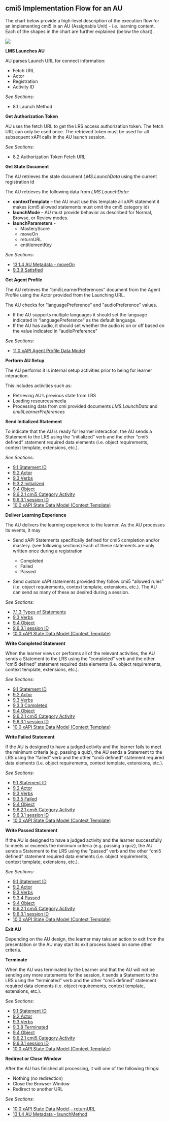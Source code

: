 ## cmi5 Implementation Flow for an AU

The chart below provide a high-level description of the execution flow for an implementing cmi5 in an AU (Assignable Unit) - i.e. learning content.  Each of the shapes in the chart are further explained (below the chart).

![](./au-flow-chart.png?raw=true)


**LMS Launches AU**

AU parses Launch URL for connect information:

  - Fetch URL
  - Actor
  - Registration
  - Activity ID

*See Sections:*

  - 8.1 Launch Method

**<span class="underline">Get Authorization Token</span>**

AU uses the fetch URL to get the LRS access authorization token. The fetch URL can only be used once. The retrieved token must be used for all subsequent xAPI calls in the AU launch session.

*See Sections:*

  - 8.2 Authorization Token Fetch URL

**<span class="underline">Get State Document</span>**

The AU retrieves the state document *LMS.LaunchData* using the current registration id

The AU retrieves the following data from *LMS.LaunchData:*

  - **contextTemplate** – the AU must use this template all xAPI statement it makes (cmi5 allowed statements must omit the cmi5 category id)
  - **launchMode** – AU must provide behavior as described for Normal, Browse, or Review modes.
  - **launchParameters** -
      - MasteryScore
      - moveOn
      - returnURL
     - entitlementKey

*See Sections:*

  - [13.1.4 AU Metadata - moveOn](https://github.com/AICC/CMI-5_Spec_Current/blob/quartz/cmi5_spec.md#au_meta_data)
  - [9.3.9 Satisfied](https://github.com/AICC/CMI-5_Spec_Current/blob/quartz/cmi5_spec.md#verbs_satisfied)

**<span class="underline">Get Agent Profile</span>**

The AU retrieves the “cmi5LearnerPreferences” document from the Agent Profile using the Actor provided from the Launching URL.

The AU checks for “languagePreference" and "audioPreference" values.
  - If the AU supports multiple languages it should set the language indicated in “languagePreference" as the default language.
  - If the AU has audio, it should set whether the audio is on or off based on the value indicated in “audioPreference"

*See Sections:*
  - [11.0 xAPI Agent Profile Data Model](https://github.com/AICC/CMI-5_Spec_Current/blob/quartz/cmi5_spec.md#xapi_agent_profile)

**<span class="underline">Perform AU Setup</span>**

The AU performs it is internal setup activities prior to being for learner interaction.

This includes activities such as:

  - Retrieving AU’s previous state from LRS
  - Loading resources/media
  - Processing data from cmi provided documents *LMS.LaunchData* and *cmi5LearnerPreferences*

**<span class="underline">Send Initialized Statement</span>**

To indicate that the AU is ready for learner interaction, the AU sends a Statement to the LRS using the “initialized” verb and the other “cmi5 defined” statement required data elements (i.e. object requirements, context template, extensions, etc.).

*See Sections:*

  - [9.1 Statement ID](https://github.com/AICC/CMI-5_Spec_Current/blob/quartz/cmi5_spec.md#statement_id)
  - [9.2 Actor](https://github.com/AICC/CMI-5_Spec_Current/blob/quartz/cmi5_spec.md#actor)
  - [9.3 Verbs](https://github.com/AICC/CMI-5_Spec_Current/blob/quartz/cmi5_spec.md#verbs)
  - [9.3.2 Initialized](https://github.com/AICC/CMI-5_Spec_Current/blob/quartz/cmi5_spec.md#verbs_initialized)
  - [9.4 Object](https://github.com/AICC/CMI-5_Spec_Current/blob/quartz/cmi5_spec.md#object)
  - [9.6.2.1 cmi5 Category Activity](https://github.com/AICC/CMI-5_Spec_Current/blob/quartz/cmi5_spec.md#context_activities_category_cmi5)
  - [9.6.3.1 session ID](https://github.com/AICC/CMI-5_Spec_Current/blob/quartz/cmi5_spec.md#context_extensions_session_id)
  - [10.0 xAPI State Data Model (Context Template)](https://github.com/AICC/CMI-5_Spec_Current/blob/quartz/cmi5_spec.md#xapi_state)

**<span class="underline">Deliver Learning Experience</span>**

The AU delivers the learning experience to the learner. As the AU processes its events, it may

  - Send xAPI Statements specifically defined for cmi5 completion and/or mastery. (see following sections) Each of these statements are only written once during a registration  
      - Completed
      - Failed 
      - Passed

  - Send custom xAPI statements provided they follow cmi5 “allowed rules” (i.e. object requirements, context template, extensions, etc.). The AU can send as many of these as desired during a session.

*See Sections:*
  - [7.1.3 Types of Statements](https://github.com/AICC/CMI-5_Spec_Current/blob/quartz/cmi5_spec.md#type_statement_au)
  - [9.3 Verbs](https://github.com/AICC/CMI-5_Spec_Current/blob/quartz/cmi5_spec.md#verbs)
  - [9.4 Object](https://github.com/AICC/CMI-5_Spec_Current/blob/quartz/cmi5_spec.md#object)
  - [9.6.3.1 session ID](https://github.com/AICC/CMI-5_Spec_Current/blob/quartz/cmi5_spec.md#context_extensions_session_id)
  - [10.0 xAPI State Data Model (Context Template)](https://github.com/AICC/CMI-5_Spec_Current/blob/quartz/cmi5_spec.md#xapi_state)

**<span class="underline">Write Completed Statement</span>**

When the learner views or performs all of the relevant activities, the AU sends a Statement to the LRS using the “completed” verb and the other “cmi5 defined” statement required data elements (i.e. object requirements, context template, extensions, etc.).

*See Sections:*
  - [9.1 Statement ID](https://github.com/AICC/CMI-5_Spec_Current/blob/quartz/cmi5_spec.md#statement_id)
  - [9.2 Actor](https://github.com/AICC/CMI-5_Spec_Current/blob/quartz/cmi5_spec.md#actor)
  - [9.3 Verbs](https://github.com/AICC/CMI-5_Spec_Current/blob/quartz/cmi5_spec.md#verbs)
  - [9.3.3 Completed](https://github.com/AICC/CMI-5_Spec_Current/blob/quartz/cmi5_spec.md#verbs_completed)
  - [9.4 Object](https://github.com/AICC/CMI-5_Spec_Current/blob/quartz/cmi5_spec.md#object)
  - [9.6.2.1 cmi5 Category Activity](https://github.com/AICC/CMI-5_Spec_Current/blob/quartz/cmi5_spec.md#context_activities_category_cmi5)
  - [9.6.3.1 session ID](https://github.com/AICC/CMI-5_Spec_Current/blob/quartz/cmi5_spec.md#context_extensions_session_id)
  - [10.0 xAPI State Data Model (Context Template)](https://github.com/AICC/CMI-5_Spec_Current/blob/quartz/cmi5_spec.md#xapi_state)


**<span class="underline">Write Failed Statement</span>**

If the AU is designed to have a judged activity and the learner fails to meet the minimum criteria (e.g. passing a quiz), the AU sends a Statement to the LRS using the “failed” verb and the other “cmi5 defined” statement required data elements (i.e. object requirements, context template, extensions, etc.).

*See Sections:*
  - [9.1 Statement ID](https://github.com/AICC/CMI-5_Spec_Current/blob/quartz/cmi5_spec.md#statement_id)
  - [9.2 Actor](https://github.com/AICC/CMI-5_Spec_Current/blob/quartz/cmi5_spec.md#actor)
  - [9.3 Verbs](https://github.com/AICC/CMI-5_Spec_Current/blob/quartz/cmi5_spec.md#verbs)
  - [9.3.5 Failed](https://github.com/AICC/CMI-5_Spec_Current/blob/quartz/cmi5_spec.md#verbs_failed)
  - [9.4 Object](https://github.com/AICC/CMI-5_Spec_Current/blob/quartz/cmi5_spec.md#object)
  - [9.6.2.1 cmi5 Category Activity](https://github.com/AICC/CMI-5_Spec_Current/blob/quartz/cmi5_spec.md#context_activities_category_cmi5)
  - [9.6.3.1 session ID](https://github.com/AICC/CMI-5_Spec_Current/blob/quartz/cmi5_spec.md#context_extensions_session_id)
  - [10.0 xAPI State Data Model (Context Template)]()

**<span class="underline">Write Passed Statement</span>**

If the AU is designed to have a judged activity and the learner successfully to meets or exceeds the minimum criteria (e.g. passing a quiz), the AU sends a Statement to the LRS using the “passed” verb and the other “cmi5 defined” statement required data elements (i.e. object requirements, context template, extensions, etc.).

*See Sections:*
  - [9.1 Statement ID](https://github.com/AICC/CMI-5_Spec_Current/blob/quartz/cmi5_spec.md#statement_id)
  - [9.2 Actor](https://github.com/AICC/CMI-5_Spec_Current/blob/quartz/cmi5_spec.md#actor)
  - [9.3 Verbs](https://github.com/AICC/CMI-5_Spec_Current/blob/quartz/cmi5_spec.md#verbs)
  - [9.3.4 Passed](https://github.com/AICC/CMI-5_Spec_Current/blob/quartz/cmi5_spec.md#verbs_passed)
  - [9.4 Object](https://github.com/AICC/CMI-5_Spec_Current/blob/quartz/cmi5_spec.md#object)
  - [9.6.2.1 cmi5 Category Activity](https://github.com/AICC/CMI-5_Spec_Current/blob/quartz/cmi5_spec.md#context_activities_category_cmi5)
  - [9.6.3.1 session ID](https://github.com/AICC/CMI-5_Spec_Current/blob/quartz/cmi5_spec.md#context_extensions_session_id)
  - [10.0 xAPI State Data Model (Context Template)](https://github.com/AICC/CMI-5_Spec_Current/blob/quartz/cmi5_spec.md#xapi_state)


**<span class="underline">Exit AU</span>**

Depending on the AU design, the learner may take an action to exit from the presentation or the AU may start its exit process based on some other criteria.

**<span class="underline">Terminate</span>**

When the AU was terminated by the Learner and that the AU will not be sending any more statements for the session, it sends a Statement to the LRS using the “terminated” verb and the other “cmi5 defined” statement required data elements (i.e. object requirements, context template, extensions, etc.).

*See Sections:*
  - [9.1 Statement ID](https://github.com/AICC/CMI-5_Spec_Current/blob/quartz/cmi5_spec.md#statement_id)
  - [9.2 Actor](https://github.com/AICC/CMI-5_Spec_Current/blob/quartz/cmi5_spec.md#actor)
  - [9.3 Verbs](https://github.com/AICC/CMI-5_Spec_Current/blob/quartz/cmi5_spec.md#verbs)
  - [9.3.8 Terminated](https://github.com/AICC/CMI-5_Spec_Current/blob/quartz/cmi5_spec.md#verbs_terminated)
  - [9.4 Object](https://github.com/AICC/CMI-5_Spec_Current/blob/quartz/cmi5_spec.md#object)
  - [9.6.2.1 cmi5 Category Activity](https://github.com/AICC/CMI-5_Spec_Current/blob/quartz/cmi5_spec.md#context_activities_category_cmi5)
  - [9.6.3.1 session ID](https://github.com/AICC/CMI-5_Spec_Current/blob/quartz/cmi5_spec.md#context_extensions_session_id)
  - [10.0 xAPI State Data Model (Context Template)](https://github.com/AICC/CMI-5_Spec_Current/blob/quartz/cmi5_spec.md#xapi_state)


**<span class="underline">Redirect or Close Window</span>**

After the AU has finished all processing, it will one of the following things:
  - Nothing (no redirection)
  - Close the Browser Window
  - Redirect to another URL

*See Sections:*
  - [10.0 xAPI State Data Model – returnURL](https://github.com/AICC/CMI-5_Spec_Current/blob/quartz/cmi5_spec.md#xapi_state)
  - [13.1.4 AU Metadata - launchMethod](https://github.com/AICC/CMI-5_Spec_Current/blob/quartz/cmi5_spec.md#au_meta_data)
